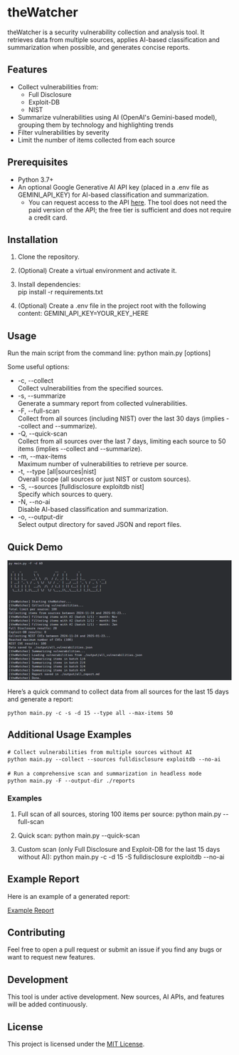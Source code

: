 # theWatcher

<!-- <h1 align="center">
  <img src="#" alt="theWatcher" width="150px">
</h1> -->

theWatcher is a security vulnerability collection and analysis tool. It retrieves data from multiple sources, applies AI-based classification and summarization when possible, and generates concise reports.

## Features

- Collect vulnerabilities from:
  - Full Disclosure
  - Exploit-DB
  - NIST
- Summarize vulnerabilities using AI (OpenAI's Gemini-based model), grouping them by technology and highlighting trends
- Filter vulnerabilities by severity
- Limit the number of items collected from each source

## Prerequisites

- Python 3.7+  
- An optional Google Generative AI API key (placed in a .env file as GEMINI_API_KEY) for AI-based classification and summarization.
  - You can request access to the API [here](https://aistudio.google.com). The tool does not need the paid version of the API; the free tier is sufficient and does not require a credit card.

## Installation

1. Clone the repository.  
2. (Optional) Create a virtual environment and activate it.  
3. Install dependencies:  
   pip install -r requirements.txt

4. (Optional) Create a .env file in the project root with the following content:
   GEMINI_API_KEY=YOUR_KEY_HERE

## Usage

Run the main script from the command line:
python main.py [options]

Some useful options:
- -c, --collect  
  Collect vulnerabilities from the specified sources.
- -s, --summarize  
  Generate a summary report from collected vulnerabilities.
- -F, --full-scan  
  Collect from all sources (including NIST) over the last 30 days (implies --collect and --summarize).
- -Q, --quick-scan  
  Collect from all sources over the last 7 days, limiting each source to 50 items (implies --collect and --summarize).
- -m, --max-items  
  Maximum number of vulnerabilities to retrieve per source.
- -t, --type [all|sources|nist]  
  Overall scope (all sources or just NIST or custom sources).
- -S, --sources [fulldisclosure exploitdb nist]  
  Specify which sources to query.
- -N, --no-ai  
  Disable AI-based classification and summarization.
- -o, --output-dir  
  Select output directory for saved JSON and report files.

## Quick Demo

![Terminal Demo](./assets/image.png)

Here’s a quick command to collect data from all sources for the last 15 days and generate a report:

```console
python main.py -c -s -d 15 --type all --max-items 50
```

## Additional Usage Examples

```console
# Collect vulnerabilities from multiple sources without AI
python main.py --collect --sources fulldisclosure exploitdb --no-ai

# Run a comprehensive scan and summarization in headless mode
python main.py -F --output-dir ./reports
```

### Examples

1) Full scan of all sources, storing 100 items per source:
   python main.py --full-scan

2) Quick scan:
   python main.py --quick-scan

3) Custom scan (only Full Disclosure and Exploit-DB for the last 15 days without AI):
   python main.py -c -d 15 -S fulldisclosure exploitdb --no-ai

## Example Report

Here is an example of a generated report:

[Example Report](./example/all_report.md)

## Contributing

Feel free to open a pull request or submit an issue if you find any bugs or want to request new features.

## Development

This tool is under active development. New sources, AI APIs, and features will be added continuously.

## License

This project is licensed under the [MIT License](LICENSE).